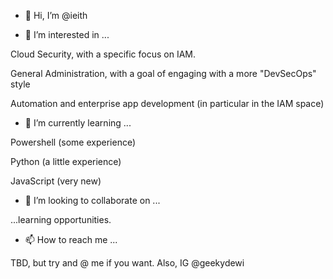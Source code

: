 - 👋 Hi, I’m @ieith

- 👀 I’m interested in ...

Cloud Security, with a specific focus on IAM.

General Administration, with a goal of engaging with a more "DevSecOps" style

Automation and enterprise app development (in particular in the IAM space)

- 🌱 I’m currently learning ...

Powershell (some experience)

Python (a little experience)

JavaScript (very new)

- 💞️ I’m looking to collaborate on ...

...learning opportunities.

- 📫 How to reach me ...

TBD, but try and @ me if you want.
Also, IG @geekydewi

<!---
ieith/ieith is a ✨ special ✨ repository because its `README.md` (this file) appears on your GitHub profile.
You can click the Preview link to take a look at your changes.
--->

